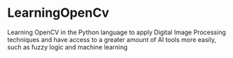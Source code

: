 # LearningOpenCv
Learning OpenCV in the Python language to apply Digital Image Processing techniques and have access to a greater amount of AI tools more easily, such as fuzzy logic and machine learning
